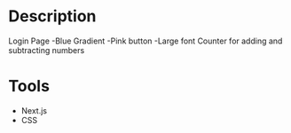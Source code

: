 # Description
Login Page
-Blue Gradient
-Pink button
-Large font
Counter for adding and subtracting numbers
# Tools
- Next.js
- CSS